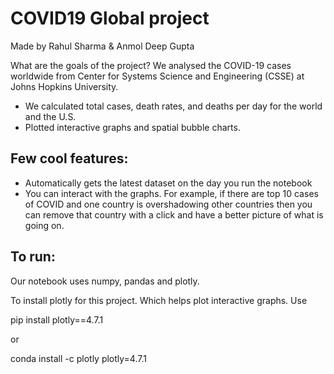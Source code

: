 # COVID19 Global project 

Made by Rahul Sharma & Anmol Deep Gupta 

What are the goals of the project?
We analysed the COVID-19 cases worldwide from Center for Systems Science and Engineering (CSSE) at Johns Hopkins University.
- We calculated total cases, death rates, and deaths per day for the world and the U.S.
- Plotted interactive graphs and spatial bubble charts.


## Few cool features: 
- Automatically gets the latest dataset on the day you run the notebook
- You can interact with the graphs. For example, if there are top 10 cases of COVID and one country is overshadowing other countries then you can remove that country with a click and have a better picture of what is going on.

## To run:
Our notebook uses numpy, pandas and plotly.

To install plotly for this project. Which helps plot interactive graphs. Use 

pip install plotly==4.7.1 

or 

conda install -c plotly plotly=4.7.1




